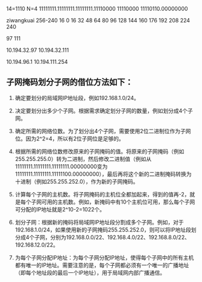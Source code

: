 14=1110
N=4
11111111.11111111.11111111.11110000
11110000
11110110.00000000

ziwangkuai 256-240 16 0 16 32 48 64 80 96 128 144 160 176 192 208 224 240

97 111

10.194.32.97  10.194.32.111



10.194.96.1  10.194.111.254

## 子网掩码划分子网的借位方法如下：

1. 确定要划分的局域网IP地址段，例如192.168.1.0/24。

2. 决定要划分出多少个子网。根据需求确定划分子网的数量，例如划分成4个子网。

3. 确定所需的网络位数。为了划分出4个子网，需要使用2位二进制位作为子网位。因为2^2=4，所以有2位子网位是足够的。

4. 根据所需的网络位数修改原来的子网掩码的值。将原来的子网掩码（例如255.255.255.0）转为二进制，然后修改二进制值（例如从11111111.11111111.11111111.00000000变为11111111.11111111.11111100.00000000），最后再将这个新的二进制掩码转换为十进制（例如255.255.252.0），作为新的子网掩码。

5. 计算每个子网的主机数。将子网掩码的主机位全都加起来，得到的值再-2，就是每个子网可用的主机数。例如，新掩码中有10个主机位可用，那么每个子网可分配的IP地址就是2^10-2=1022个。

6. 划分子网：根据新的掩码将局域网IP地址段分割成多个子网。例如，对于192.168.1.0/24，如果使用新的子网掩码255.255.252.0，则可以将IP地址段划分成4个子网，分别为192.168.0.0/22、192.168.4.0/22、192.168.8.0/22、192.168.12.0/22。

7. 为每个子网分配IP地址：为每个子网分配IP地址，使得每个子网中的所有主机都有唯一的IP地址。需要注意的是，每个子网都必须有一个唯一的广播地址（即每个地址段的最后一个IP地址），用于局域网内部广播通信。